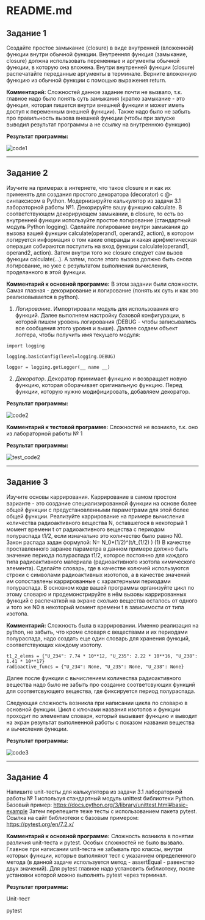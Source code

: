# README.md

## Задание 1
Создайте простое замыкание (closure) в виде внутренней (вложенной) функции внутри обычной функции. Внутренняя функция (замыкание, closure) должна использовать переменные и аргументы обычной функции, в которую она вложена. Внутри внутренней функции (closure) распечатайте переданные аргументы в терминале. Верните вложенную функцию из обычной функции с помощью выражения return. 

**Комментарий:** Сложностей данное задание почти не вызвало, т.к. главное надо было понять суть замыкания (кратко замыкание - это функция, которая пишется внутри внешней функции и может иметь доступ к переменным внешней функции). Также надо было не забыть про правильность вызова внешней функции (чтобы при запуске выводил результат программы а не ссылку на внутреннюю функцию)

**Результат программы:**

![code1](https://github.com/MelnikNO/programming-2/blob/main/Screen/lr2_code1.png)

---

## Задание 2
Изучите на примерах в интернете, что такое closure и и как их применять для создания простого декоратора (decorator) с @-синтаксисом в Python. Модернизируйте калькулятор из задачи 3.1 лабораторной работы №1. Декорируйте вашу функцию calculate. В соответствующем декорирующем замыкании, в сlosure, то есть во внутренней функции используйте простое логирование (стандартный модуль Python logging). Сделайте логирование внутри замыкания до вызова вашей функции calculate(operand1, operand2, action), в котором логируется информация о том какие операнды и какая арифметическая операция собираются поступить на вход функции calculate(operand1, operand2, action). Затем внутри того же closure следует сам вызов функции calculate(...). А затем, после этого вызова должно быть снова логирование, но уже с результатом выполнения вычисления, проделанного в этой функции. 

**Комментарий к основной программе:** В этом задании были сложности. Самая главная - декорирование и логирование (понять их суть и как это реализовывается в python).

1. *Логирование*. Импортировали модуль для использования его функций. Далее выполняем настройку базовой конфигурации, в которой пишем уровень логирования (DEBUG - чтобы записывались все сообщения этого уровня и выше). Даллее содаем объект логгера, чтобы получить имя текущего модуля:

```
import logging

logging.basicConfig(level=logging.DEBUG)

logger = logging.getLogger(__ name __)
```

2. *Декоратор*. Декоратор принимает функцию и возвращает новую функцию, которая оборачивает оригинальную функцию. Перед функции, которую нужно модифицировать, добавляем декоратор.

**Результат программы:**

![code2](https://github.com/MelnikNO/programming-2/blob/main/Screen/lr2_code2.png)

**Комментарий к тестовой программе:** Сложностей не возникло, т.к. оно из лабораторной работы № 1

**Результат программы:**

![test_code2](https://github.com/MelnikNO/programming-2/blob/main/Screen/lr2_test_code2.png)

---

## Задание 3
Изучите основы каррирования. Каррирование в самом простом варианте - это создание специализированной функции на основе более общей функции с предустановленными параметрами для этой более общей функции. Реализуйте каррирование на примере вычисления количества радиоактивного вещества N, оставшегося в некоторый 1 момент времени t от радиоактивного вещества с периодом полураспада t1/2, если изначально это количество было равно N0. Закон распада задан формулой: 
N= N_0*(1/2)^(t/t_(1/2) ) (1)
В качестве проставленного заранее параметра в данном примере должно быть значение периода полураспада t1/2, которое постоянно для каждого типа радиоактивного материала (радиоактивного изотопа химического элемента). Сделайте словарь, где в качестве колючей используются строки с символами радиоактивных изотопов, а в качестве значений им сопоставлены каррированные с характерными периодами полураспада. В основном коде вашей программы организуйте цикл по этому словарю и продемонстрируйте в нём вызовы каррированных функций с распечаткой на экране сколько вещества осталось от одного и того же N0 в некоторый момент времени t в зависимости от типа изотопа. 

**Комментарий:** Сложность была в каррировании. Именно реализация на python, не забыть, что кроме словаря с веществами и их периодами полураспада, надо создать еще один словарь для хранения функций, соответствующих каждому изотопу.

```
t1_2_elems = {"U_234": 7.74 * 10**12, "U_235": 2.22 * 10**16, "U_238": 1.41 * 10**17}
radioactive_funcs = {"U_234": None, "U_235": None, "U_238": None}
```

Далее после функции с вычислением количества радиоактивного вещества надо было не забыть про создание соответсвующих функций для соответсвующего вещества, где фиксируется период полураспада.

Следующая сложность возникла при написании цикла по словарю в основной функции. Цикл с ключами названия изотопов и функции проходит по элементам словаря, который вызывает функцию и выводит на экран результат выполненной работы с показом названия вещества и вычисления функции. 

**Результат программы:**

![code3](https://github.com/MelnikNO/programming-2/blob/main/Screen/lr2_code3.png)

---

## Задание 4
Напишите unit-тесты для калькулятора из задачи 3.1 лабораторной работы № 1 используя стандартный модуль unittest библиотеки Python. Базовый пример: https://docs.python.org/3/library/unittest.html#basic-example 
Затем перепешите теже тесты с использованием пакета pytest. Ссылка на сайт библиотеки с базовым примером: https://pytest.org/en/7.2.x/

**Комментарий к основной программе:** Сложность возникла в понятии различия unit-теста и pytest. Особых сложностей не было вызвало. Главное при написании unit-теста не забывать про классы, внутри которых функции, которые выполняют тест с указанием определенного метода (в данной задаче используется метод - assertEqual - равенство двух значений). Для pytest главное надо установить библиотеку, после установки которой можно выполнять pytest через терминал.

**Результат программы:**

Unit-тест



pytest

